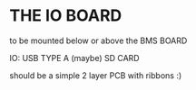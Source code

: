 # THE IO BOARD
to be mounted below or above the BMS BOARD

IO:
USB TYPE A
(maybe) SD CARD

should be a simple 2 layer PCB with ribbons :)